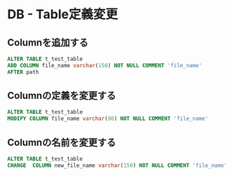 # DB - Table定義変更  


## Columnを追加する

```sql 
ALTER TABLE t_test_table
ADD COLUMN file_name varchar(150) NOT NULL COMMENT 'file_name'
AFTER path
```

## Columnの定義を変更する

```sql
ALTER TABLE t_test_table
MODIFY COLUMN file_name varchar(90) NOT NULL COMMENT 'file_name' 
```


## Columnの名前を変更する

```sql
ALTER TABLE t_test_table
CHANGE  COLUMN new_file_name varchar(150) NOT NULL COMMENT 'file_name'
```